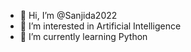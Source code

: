 - 👋 Hi, I’m @Sanjida2022
- 👀 I’m interested in Artificial Intelligence
- 🌱 I’m currently learning Python
